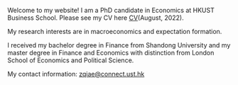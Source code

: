 
Welcome to my website! I am a PhD candidate in Economics at HKUST Business School. Please see my CV here [CV](https://github.com/zhenghua-QI/zhenghua-qi.github.io/files/CV_AUG30.pdf)(August, 2022).

My research interests are in macroeconomics and expectation formation. 

I received my bachelor degree in Finance from Shandong University and my master degree in Finance and Economics with distinction from London School of Economics and Political Science.

My contact information: zqiae@connect.ust.hk

